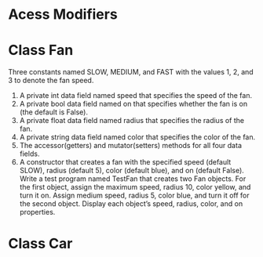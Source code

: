 # Acess Modifiers

# Class Fan
Three constants named SLOW, MEDIUM, and FAST with the values 1, 2, and 3 to denote the fan speed.
1. A private int data field named speed that specifies the speed of the fan.
2. A private bool data field named on that specifies whether the fan is on (the default is False).
3. A private float data field named radius that specifies the radius of the fan.
4. A private string data field named color that specifies the color of the fan.
5. The accessor(getters)  and mutator(setters)  methods for all four data fields.
6. A constructor that creates a fan with the specified speed (default SLOW), radius (default 5), color (default blue), and on (default False).
Write a test program named TestFan that creates two Fan objects. For the first object, assign the maximum speed, radius 10, color yellow, and turn it on. Assign medium speed, radius 5, color blue, and turn it off for the second object. Display each object’s speed, radius, color, and on properties.

# Class Car